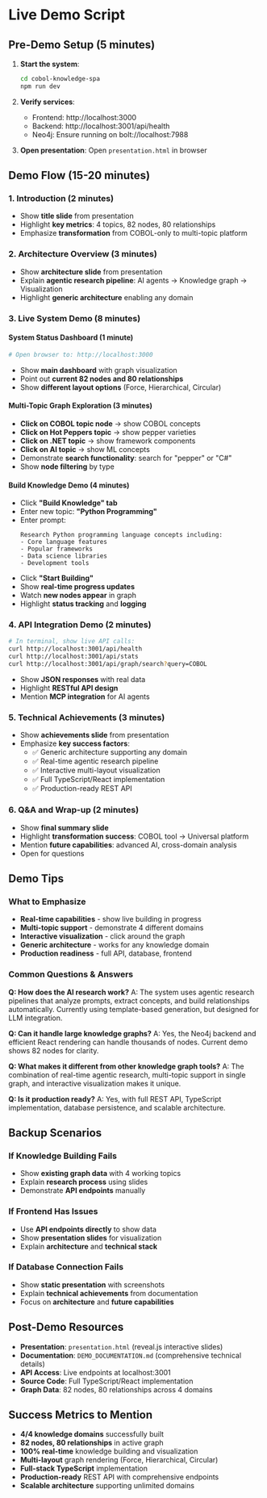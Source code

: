 # Live Demo Script

## Pre-Demo Setup (5 minutes)

1. **Start the system**:
   ```bash
   cd cobol-knowledge-spa
   npm run dev
   ```

2. **Verify services**:
   - Frontend: http://localhost:3000
   - Backend: http://localhost:3001/api/health
   - Neo4j: Ensure running on bolt://localhost:7988

3. **Open presentation**: Open `presentation.html` in browser

## Demo Flow (15-20 minutes)

### 1. Introduction (2 minutes)
- Show **title slide** from presentation
- Highlight **key metrics**: 4 topics, 82 nodes, 80 relationships
- Emphasize **transformation** from COBOL-only to multi-topic platform

### 2. Architecture Overview (3 minutes)
- Show **architecture slide** from presentation
- Explain **agentic research pipeline**: AI agents → Knowledge graph → Visualization
- Highlight **generic architecture** enabling any domain

### 3. Live System Demo (8 minutes)

#### System Status Dashboard (1 minute)
```bash
# Open browser to: http://localhost:3000
```
- Show **main dashboard** with graph visualization
- Point out **current 82 nodes and 80 relationships**
- Show **different layout options** (Force, Hierarchical, Circular)

#### Multi-Topic Graph Exploration (3 minutes)
- **Click on COBOL topic node** → show COBOL concepts
- **Click on Hot Peppers topic** → show pepper varieties
- **Click on .NET topic** → show framework components
- **Click on AI topic** → show ML concepts
- Demonstrate **search functionality**: search for "pepper" or "C#"
- Show **node filtering** by type

#### Build Knowledge Demo (4 minutes)
- Click **"Build Knowledge" tab**
- Enter new topic: **"Python Programming"**
- Enter prompt:
  ```
  Research Python programming language concepts including:
  - Core language features
  - Popular frameworks
  - Data science libraries
  - Development tools
  ```
- Click **"Start Building"**
- Show **real-time progress updates**
- Watch **new nodes appear** in graph
- Highlight **status tracking** and **logging**

### 4. API Integration Demo (2 minutes)
```bash
# In terminal, show live API calls:
curl http://localhost:3001/api/health
curl http://localhost:3001/api/stats
curl http://localhost:3001/api/graph/search?query=COBOL
```
- Show **JSON responses** with real data
- Highlight **RESTful API design**
- Mention **MCP integration** for AI agents

### 5. Technical Achievements (3 minutes)
- Show **achievements slide** from presentation
- Emphasize **key success factors**:
  - ✅ Generic architecture supporting any domain
  - ✅ Real-time agentic research pipeline
  - ✅ Interactive multi-layout visualization
  - ✅ Full TypeScript/React implementation
  - ✅ Production-ready REST API

### 6. Q&A and Wrap-up (2 minutes)
- Show **final summary slide**
- Highlight **transformation success**: COBOL tool → Universal platform
- Mention **future capabilities**: advanced AI, cross-domain analysis
- Open for questions

## Demo Tips

### What to Emphasize
- **Real-time capabilities** - show live building in progress
- **Multi-topic support** - demonstrate 4 different domains
- **Interactive visualization** - click around the graph
- **Generic architecture** - works for any knowledge domain
- **Production readiness** - full API, database, frontend

### Common Questions & Answers

**Q: How does the AI research work?**
A: The system uses agentic research pipelines that analyze prompts, extract concepts, and build relationships automatically. Currently using template-based generation, but designed for LLM integration.

**Q: Can it handle large knowledge graphs?**
A: Yes, the Neo4j backend and efficient React rendering can handle thousands of nodes. Current demo shows 82 nodes for clarity.

**Q: What makes it different from other knowledge graph tools?**
A: The combination of real-time agentic research, multi-topic support in single graph, and interactive visualization makes it unique.

**Q: Is it production ready?**
A: Yes, with full REST API, TypeScript implementation, database persistence, and scalable architecture.

## Backup Scenarios

### If Knowledge Building Fails
- Show **existing graph data** with 4 working topics
- Explain **research process** using slides
- Demonstrate **API endpoints** manually

### If Frontend Has Issues
- Use **API endpoints directly** to show data
- Show **presentation slides** for visualization
- Explain **architecture** and **technical stack**

### If Database Connection Fails
- Show **static presentation** with screenshots
- Explain **technical achievements** from documentation
- Focus on **architecture** and **future capabilities**

## Post-Demo Resources

- **Presentation**: `presentation.html` (reveal.js interactive slides)
- **Documentation**: `DEMO_DOCUMENTATION.md` (comprehensive technical details)
- **API Access**: Live endpoints at localhost:3001
- **Source Code**: Full TypeScript/React implementation
- **Graph Data**: 82 nodes, 80 relationships across 4 domains

## Success Metrics to Mention

- **4/4 knowledge domains** successfully built
- **82 nodes, 80 relationships** in active graph
- **100% real-time** knowledge building and visualization
- **Multi-layout** graph rendering (Force, Hierarchical, Circular)
- **Full-stack TypeScript** implementation
- **Production-ready** REST API with comprehensive endpoints
- **Scalable architecture** supporting unlimited domains